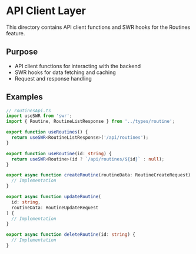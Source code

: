 # API Client Layer

This directory contains API client functions and SWR hooks for the Routines feature.

## Purpose

- API client functions for interacting with the backend
- SWR hooks for data fetching and caching
- Request and response handling

## Examples

```typescript
// routinesApi.ts
import useSWR from 'swr';
import { Routine, RoutineListResponse } from '../types/routine';

export function useRoutines() {
  return useSWR<RoutineListResponse>('/api/routines');
}

export function useRoutine(id: string) {
  return useSWR<Routine>(id ? `/api/routines/${id}` : null);
}

export async function createRoutine(routineData: RoutineCreateRequest) {
  // Implementation
}

export async function updateRoutine(
  id: string,
  routineData: RoutineUpdateRequest
) {
  // Implementation
}

export async function deleteRoutine(id: string) {
  // Implementation
}
```

